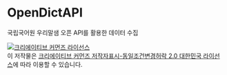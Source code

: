 # OpenDictAPI
국립국어원 우리말샘 오픈 API를 활용한 데이터 수집


<a rel="license" href="http://creativecommons.org/licenses/by-sa/2.0/kr/"><img alt="크리에이티브 커먼즈 라이선스" style="border-width:0" src="https://i.creativecommons.org/l/by-sa/2.0/kr/88x31.png" /></a><br />이 저작물은 <a rel="license" href="http://creativecommons.org/licenses/by-sa/2.0/kr/">크리에이티브 커먼즈 저작자표시-동일조건변경허락 2.0 대한민국 라이선스</a>에 따라 이용할 수 있습니다.
